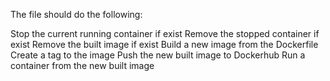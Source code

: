 The file should do the following:

Stop the current running container if exist
Remove the stopped container if exist
Remove the built image if exist
Build a new image from the Dockerfile
Create a tag to the image
Push the new built image to Dockerhub
Run a container from the new built image
